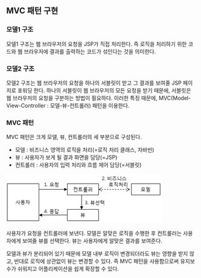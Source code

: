 ## **MVC 패턴 구현**

### **모델1 구조**

모델1 구조는 웹 브라우저의 요청을 JSP가 직접 처리한다. 즉 로직을 처리하기 위한 코드와 웹 브라우저에 결과를 출력하는 코드가 섞인다는 것을 의미한다.

### **모델2 구조**

모델2 구조는 웹 브라우저의 요청을 하나의 서블릿이 받고 그 결과를 보여줄 JSP 페이지로 포워딩 한다. 하나의 서블릿이 웹 브라우저의 모든 요청을 받기 때문에, 서블릿은 웹 브라우저의 요청을 구분하는 방법이 필요하다. 이러한 특징 때문에, MVC(Model-View-Controller : 모델-뷰-컨트롤러) 패턴을 이용한다.

### **MVC 패턴**

MVC 패턴은 크게 모델, 뷰, 컨트롤러의 세 부분으로 구성된다.

- 모델 : 비즈니스 영역의 로직을 처리(=로직 처리 클래스, 자바빈)
- 뷰 : 사용자가 보게 될 결과 화면을 담당(=JSP)
- 컨트롤러 : 사용자의 입력 처리와 흐름 제어 담당(=서블릿)

![img](https://github.com/dilmah0203/TIL/blob/main/Image/MVC.png)

사용자가 요청을 컨트롤러에 보낸다. 모델은 알맞은 로직을 수행한 후 컨트롤러는 사용자에게 보여줄 뷰를 선택한다. 뷰는 사용자에게 알맞은 결과를 보여준다.

모델과 뷰가 분리되어 있기 때문에 모델 내부 로직이 변경되더라도 뷰는 영향을 받지 않고, 반대로 로직에 상관없이 뷰는 변경할 수 있다. 즉 MVC 패턴을 사용함으로써 유지보수가 쉬워지고 어플리케이션을 쉽게 확장할 수 있다.


